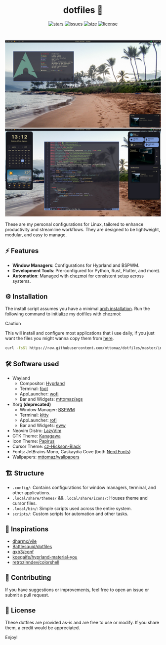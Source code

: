 <div align="center">

# dotfiles 🐧
[![stars](https://img.shields.io/github/stars/mttomaz/dotfiles?color=7E9CD8&style=for-the-badge)](https://github.com/mttomaz/dotfiles/stargazers)
[![issues](https://img.shields.io/github/issues/mttomaz/dotfiles?color=FF5D62&style=for-the-badge)](https://github.com/mttomaz/dotfiles/issues)
[![size](https://img.shields.io/github/repo-size/mttomaz/dotfiles?color=76946A&style=for-the-badge)](https://github.com/mttomaz/dotfiles)
[![license](https://img.shields.io/github/license/mttomaz/dotfiles?color=957FB8&style=for-the-badge)](https://github.com/mttomaz/dotfiles/blob/master/LICENSE)

</div>

<br>

![](./assets/screenshots/0.jpg)
![](./assets/screenshots/1.jpg)

These are my personal configurations for Linux, tailored to enhance productivity and streamline workflows.
They are designed to be lightweight, modular, and easy to manage.

## ⚡ Features
- **Window Managers**: Configurations for Hyprland and BSPWM.
- **Development Tools**: Pre-configured for Python, Rust, Flutter, and more).
- **Automation**: Managed with [chezmoi](https://www.chezmoi.io/) for consistent setup across systems.

## ⚙ Installation
The install script assumes you have a minimal [arch installation](https://wiki.archlinux.org/title/Installation_guide).
Run the following command to initialize my dotfiles with chezmoi:

> [!Caution]
> This will install and configure most applications that i use daily,
> if you just want the files you might wanna copy them from [here](https://github.com/mttomaz/dotfiles/tree/master/home).

  ```bash
  curl -fsSl https://raw.githubusercontent.com/mttomaz/dotfiles/master/install.sh | sh
  ```

## 🛠 Software used
- Wayland
  - Compositor: [Hyprland](https://hyprland.org/)
  - Terminal: [foot](https://codeberg.org/dnkl/foot)
  - AppLauncher: [wofi](https://hg.sr.ht/~scoopta/wofi)
  - Bar and Widgets: [mttomaz/ags](https://github.com/mttomaz/ags)
- Xorg **(deprecated)**
  - Window Manager: [BSPWM](https://github.com/baskerville/bspwm)
  - Terminal: [kitty](https://github.com/kovidgoyal/kitty)
  - AppLauncher: [rofi](https://github.com/lbonn/rofi)
  - Bar and Widgets: [eww](https://github.com/elkowar/eww)
- Neovim Distro: [LazyVim](https://www.lazyvim.org/)
- GTK Theme: [Kanagawa](https://www.pling.com/p/1810560/)
- Icon Theme: [Papirus](https://github.com/PapirusDevelopmentTeam/papirus-icon-theme/)
- Cursor Theme: [cz-Hickson-Black](https://www.gnome-look.org/p/1503665)
- Fonts: JetBrains Mono, Caskaydia Cove (both [Nerd Fonts](https://www.nerdfonts.com/))
- Wallpapers: [mttomaz/wallpapers](https://github.com/mttomaz/wallpapers)

## 🏗 Structure
- `.config/`: Contains configurations for window managers, terminal, and other applications.
- `.local/share/themes/` && `.local/share/icons/`: Houses theme and cursor files.
- `.local/bin/`: Simple scripts used across the entire system.
- `scripts/`: Custom scripts for automation and other tasks.

## 🌟 Inspirations
- [dharmx/vile](https://github.com/dharmx/vile)
- [Battlesquid/dotfiles](https://github.com/Battlesquid/dotfiles)
- [qxb3/conf](https://github.com/qxb3/conf)
- [koeqaife/hyprland-material-you](https://github.com/koeqaife/hyprland-material-you)
- [retrozinndev/colorshell](https://github.com/retrozinndev/colorshell)

## 🤝 Contributing
If you have suggestions or improvements, feel free to open an issue or submit a pull request.

## 📜 License
These dotfiles are provided as-is and are free to use or modify.
If you share them, a credit would be appreciated.

Enjoy!
